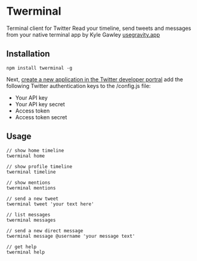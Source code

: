 # Twerminal

Terminal client for Twitter
Read your timeline, send tweets and messages from your native terminal app
by Kyle Gawley [usegravity.app](https://usegravity.app)

## Installation

```shell
npm install twerminal -g
```

Next, [create a new application in the Twitter developer portral](https://developer.twitter.com/en/portal/projects-and-apps) add the following Twitter authentication keys to the /config.js file:

* Your API key
* Your API key secret
* Access token
* Access token secret


## Usage
```shell
// show home timeline
twerminal home

// show profile timeline
twerminal timeline

// show mentions
twerminal mentions

// send a new tweet
twerminal tweet 'your text here'

// list messages
twerminal messages

// send a new direct message
twerminal message @username 'your message text'

// get help
twerminal help
```

